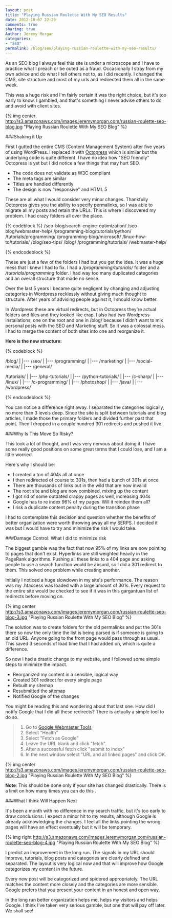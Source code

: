 ```yaml
---
layout: post
title: "Playing Russian Roulette With My SEO Results"
date: 2012-10-07 22:29
comments: true
sharing: true
Author: Jeremy Morgan
categories:
- "SEO"
permalink: /blog/seo/playing-russian-roulette-with-my-seo-results/
---
```

As an SEO blog I always feel this site is under a microscope and I have to practice what I preach or be outed as a fraud. Occasionally I stray from my own advice and do what I tell others not to, as I did recently. I changed the CMS, site structure and most of my urls and redirected them all in the same week.

<!-- more --> 
This was a huge risk and I'm fairly certain it was the right choice, but it's too early to know. I gambled, and that's something I never advise others to do and avoid with client sites.

{% img center http://s3.amazonaws.com/images.jeremymorgan.com/russian-roulette-seo-blog.jpg "Playing Russian Roulette With My SEO Blog" %}

###Shaking it Up

First I gutted the entire CMS (Content Management System) after five years of using WordPress. I replaced it with <a href="http://octopress.org/" target="_blank">Octopress</a> which is similar but the underlying code is quite different. I have no idea how "SEO friendly" Octopress is yet but I did notice a few things that may hurt SEO. 

- The code does not validate as W3C compliant
- The meta tags are similar 
- Titles are handled differently
- The design is now "responsive" and HTML 5

These are all what I would consider very minor changes. Thankfully Octopress gives you the ability to specify permalinks, so I was able to migrate all my posts and retain the URLs. This is where I discovered my problem. I had crazy folders all over the place.

{% codeblock %}
	/seo-blog/search-engine-optimization/
	/seo-blog/webmaster-help/
	/programming-blog/tutorials/python/
	/tutorials/programming/
	/programming-blog/microsoft/
	/linux-how-to/tutorials/
	/blog/seo-tips/
	/blog/
	/programming/tutorials/
	/webmaster-help/
	
{% endcodeblock %}
 
These are just a few of the folders I had but you get the idea. It was a huge mess that I knew I had to fix. I had a */programming/tutorials/* folder and a */tutorials/programming* folder. I had way too many duplicated categories and an overall structure that made no sense. 

Over the last 5 years I became quite negligent by changing and adjusting categories in Wordpress recklessly without giving much thought to structure. After years of advising people against it, I should know better. 

In Wordpress these are virtual redirects, but in Octopress they're actual folders and files and they looked like crap. I also had two Wordpress installations, one on the root and one in /blog/ because I didn't want to mix personal posts with the SEO and Marketing stuff. So it was a colossal mess. I had to merge the content of both sites into one and reorganize it. 

<b>Here is the new structure:</b>

{% codeblock %}

/blog/
	|
	|--- /seo/
	|
	|--- /programming/
	|
	|--- /marketing/
	|
	|--- /social-media/
	|
	|--- /general/

/tutorials/
	|
	|--- /php-tutorials/
	|
	|--- /python-tutorials/
	|
	|--- /c-sharp/
	|
	|--- /linux/
	|
	|--- /c-programming/
	|
	|--- /photoshop/
	|
	|--- /java/
	|
	|--- /wordpress/

{% endcodeblock %}

You can notice a difference right away. I separated the categories logically, no more than 3 levels deep. Since the site is split between tutorials and blog articles, I made those the primary folders and divided further past that point. Then I dropped in a couple hundred 301 redirects and pushed it live.  

###Why Is This Move So Risky? 

This took a lot of thought, and I was very nervous about doing it. I have some really good positions on some great terms that I could lose, and I am a little worried. 

Here's why I should be: 

- I created a ton of 404s all at once
- I then redirected of course to 301s, then had a bunch of 301s at once 
- There are thousands of links out in the wild that are now invalid
- The root site and blog are now combined, mixing up the content 
- I got rid of some outdated crappy pages as well, increasing 404s
- Google has to re index 96% of my pages. Will it reindex them all?
- I risk a duplicate content penalty during the transition phase

I had to contemplate this decision and question whether the benefits of better organization were worth throwing away all my SERPS. I decided it was but I would have to try and minimize the risk I would take. 

###Damage Control: What I did to minimize risk

The biggest gamble was the fact that now 95% of my links are now pointing to pages that don't exist. Hyperlinks are still weighted heavily in the PageRank algorithms. Pushing all these links to a 404 page and asking people to use a search function would be absurd, so I did a 301 redirect to them. This solved one problem while creating another. 

Initially I noticed a huge slowdown in my site's performance. The reason was my .htaccess was loaded with a large amount of 301s. Every request to the entire site would be checked to see if it was in this gargantuan list of redirects before moving on. 

{% img center http://s3.amazonaws.com/images.jeremymorgan.com/russian-roulette-seo-blog-3.jpg "Playing Russian Roulette With My SEO Blog" %}

The solution was to create folders for the old permalinks and put the 301s there so now the only time the list is being parsed is if someone is going to an old URL. Anyone going to the front page would pass through as usual. This saved 3 seconds of load time that I had added on, which is quite a difference.

So now I had a drastic change to my website, and I followed some simple steps to minimize the impact. 

- Reorganized my content in a sensible, logical way
- Created 301 redirect for every single page
- Rebuilt my sitemap
- Resubmitted the sitemap
- Notified Google of the changes

You might be reading this and wondering about that last one. How did I notify Google that I did all these redirects? There is actually a simple tool to do so. 

>1. Go to <a href="http://www.google.com/webmasters/" target="_blank">Google Webmaster Tools </a>
>2. Select "Health"
>3. Select "Fetch as Google"
>4. Leave the URL blank and click "fetch".
>5. After a successful fetch click "submit to index"
>6. In the next window select "URL and all linked pages" and click OK. 

{% img center http://s3.amazonaws.com/images.jeremymorgan.com/russian-roulette-seo-blog-2.jpg "Playing Russian Roulette With My SEO Blog" %}

<b>Note</b>: This should be done only if your site has changed drastically. There is a limit on how many times you can do this .

###What I think Will Happen Next

It's been a month with no difference in my search traffic, but it's too early to draw conclusions. I expect a minor hit to my results, although Google is already acknowledging the changes. I feel all the links pointing the wrong pages will have an effect eventually but it will be temporary.

{% img right http://s3.amazonaws.com/images.jeremymorgan.com/russian-roulette-seo-blog-4.jpg "Playing Russian Roulette With My SEO Blog" %}

I predict an improvement in the long run. The signals in my URL should improve, tutorials, blog posts and categories are clearly defined and separated. The layout is very logical now and that will improve how Google categorizes my content in the future. 

Every new post will be categorized and spidered appropriately. The URL matches the content more closely and the categories are more sensible. Google prefers that you present your content in an honest and open way. 

In the long run better organization helps me, helps my visitors and helps Google. I think I've taken very serious gamble, but one that will pay off later. We shall see! 



